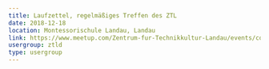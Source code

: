 ```yaml
---
title: Laufzettel, regelmäßiges Treffen des ZTL
date: 2018-12-18
location: Montessorischule Landau, Landau
link: https://www.meetup.com/Zentrum-fur-Technikkultur-Landau/events/cqrggqyxqbxb/
usergroup: ztld
type: usergroup
---
```

